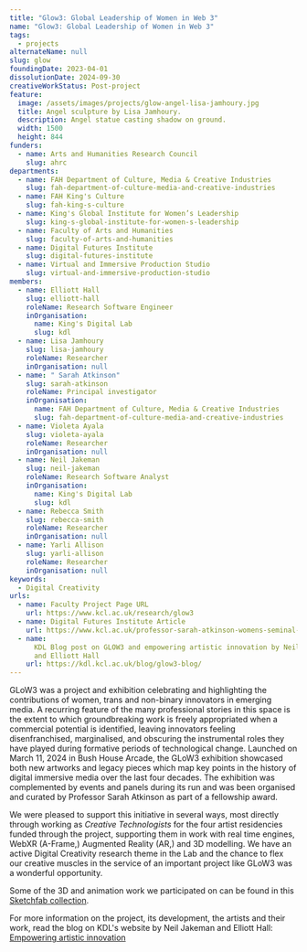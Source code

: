 ```yaml
---
title: "Glow3: Global Leadership of Women in Web 3"
name: "Glow3: Global Leadership of Women in Web 3"
tags:
  - projects
alternateName: null
slug: glow
foundingDate: 2023-04-01
dissolutionDate: 2024-09-30
creativeWorkStatus: Post-project
feature:
  image: /assets/images/projects/glow-angel-lisa-jamhoury.jpg
  title: Angel sculpture by Lisa Jamhoury.
  description: Angel statue casting shadow on ground.
  width: 1500
  height: 844
funders:
  - name: Arts and Humanities Research Council
    slug: ahrc
departments:
  - name: FAH Department of Culture, Media & Creative Industries
    slug: fah-department-of-culture-media-and-creative-industries
  - name: FAH King's Culture
    slug: fah-king-s-culture
  - name: King's Global Institute for Women’s Leadership
    slug: king-s-global-institute-for-women-s-leadership
  - name: Faculty of Arts and Humanities
    slug: faculty-of-arts-and-humanities
  - name: Digital Futures Institute
    slug: digital-futures-institute
  - name: Virtual and Immersive Production Studio
    slug: virtual-and-immersive-production-studio
members:
  - name: Elliott Hall
    slug: elliott-hall
    roleName: Research Software Engineer
    inOrganisation:
      name: King's Digital Lab
      slug: kdl
  - name: Lisa Jamhoury
    slug: lisa-jamhoury
    roleName: Researcher
    inOrganisation: null
  - name: " Sarah Atkinson"
    slug: sarah-atkinson
    roleName: Principal investigator
    inOrganisation:
      name: FAH Department of Culture, Media & Creative Industries
      slug: fah-department-of-culture-media-and-creative-industries
  - name: Violeta Ayala
    slug: violeta-ayala
    roleName: Researcher
    inOrganisation: null
  - name: Neil Jakeman
    slug: neil-jakeman
    roleName: Research Software Analyst
    inOrganisation:
      name: King's Digital Lab
      slug: kdl
  - name: Rebecca Smith
    slug: rebecca-smith
    roleName: Researcher
    inOrganisation: null
  - name: Yarli Allison
    slug: yarli-allison
    roleName: Researcher
    inOrganisation: null
keywords:
  - Digital Creativity
urls:
  - name: Faculty Project Page URL
    url: https://www.kcl.ac.uk/research/glow3
  - name: Digital Futures Institute Article
    url: https://www.kcl.ac.uk/professor-sarah-atkinson-womens-seminal-contributions-in-creative-tech-are-often-hidden
  - name:
      KDL Blog post on GLOW3 and empowering artistic innovation by Neil Jakeman
      and Elliott Hall
    url: https://kdl.kcl.ac.uk/blog/glow3-blog/
---
```


GLoW3 was a project and exhibition celebrating and highlighting the contributions of women, trans and non-binary innovators in emerging media. A recurring feature of the many professional stories in this space is the extent to which groundbreaking work is freely appropriated when a commercial potential is identified, leaving innovators feeling disenfranchised, marginalised, and obscuring the instrumental roles they have played during formative periods of technological change. Launched on March 11, 2024 in Bush House Arcade, the GLoW3 exhibition showcased both new artworks and legacy pieces which map key points in the history of digital immersive media over the last four decades. The exhibition was complemented by events and panels during its run and was been organised and curated by Professor Sarah Atkinson as part of a fellowship award.

We were pleased to support this initiative in several ways, most directly through working as _Creative Technologists_ for the four artist residencies funded through the project, supporting them in work with real time engines, WebXR (A-Frame,) Augmented Reality (AR,) and 3D modelling. We have an active Digital Creativity research theme in the Lab and the chance to flex our creative muscles in the service of an important project like GLoW3 was a wonderful opportunity.

Some of the 3D and animation work we participated on can be found in this [Sketchfab collection](https://skfb.ly/oUSJF).

For more information on the project, its development, the artists and their work, read the blog on KDL's website by Neil Jakeman and Elliott Hall: [Empowering artistic innovation](https://kdl.kcl.ac.uk/blog/glow3-blog/)
